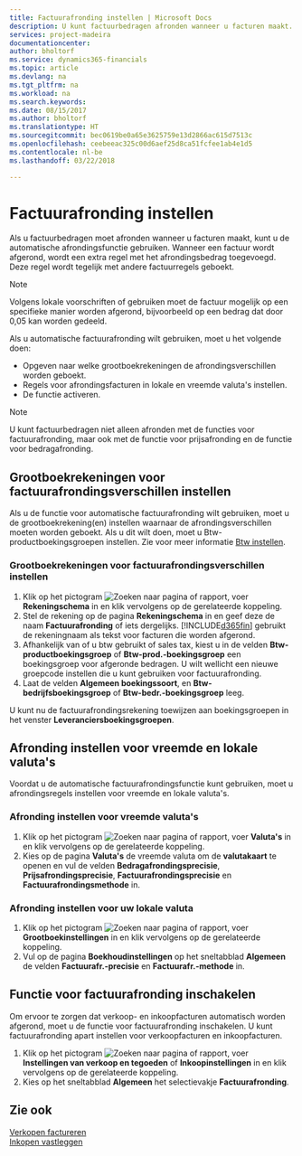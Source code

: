```yaml
---
title: Factuurafronding instellen | Microsoft Docs
description: U kunt factuurbedragen afronden wanneer u facturen maakt. Volgens lokale voorschriften of gebruiken moet de factuur mogelijk op een specifieke manier worden afgerond, bijvoorbeeld op een bedrag dat door 0,05 kan worden gedeeld.
services: project-madeira
documentationcenter: 
author: bholtorf
ms.service: dynamics365-financials
ms.topic: article
ms.devlang: na
ms.tgt_pltfrm: na
ms.workload: na
ms.search.keywords: 
ms.date: 08/15/2017
ms.author: bholtorf
ms.translationtype: HT
ms.sourcegitcommit: bec0619be0a65e3625759e13d2866ac615d7513c
ms.openlocfilehash: ceebeeac325c00d6aef25d8ca51fcfee1ab4e1d5
ms.contentlocale: nl-be
ms.lasthandoff: 03/22/2018

---
```

# <a name="set-up-invoice-rounding"></a>Factuurafronding instellen
Als u factuurbedragen moet afronden wanneer u facturen maakt, kunt u de automatische afrondingsfunctie gebruiken. Wanneer een factuur wordt afgerond, wordt een extra regel met het afrondingsbedrag toegevoegd. Deze regel wordt tegelijk met andere factuurregels geboekt.

> [!NOTE]  
>  Volgens lokale voorschriften of gebruiken moet de factuur mogelijk op een specifieke manier worden afgerond, bijvoorbeeld op een bedrag dat door 0,05 kan worden gedeeld.  
  
Als u automatische factuurafronding wilt gebruiken, moet u het volgende doen:  
  
* Opgeven naar welke grootboekrekeningen de afrondingsverschillen worden geboekt.  
* Regels voor afrondingsfacturen in lokale en vreemde valuta's instellen.  
* De functie activeren.  
  
> [!NOTE]  
>  U kunt factuurbedragen niet alleen afronden met de functies voor factuurafronding, maar ook met de functie voor prijsafronding en de functie voor bedragafronding.  
 
## <a name="set-up-general-ledger-accounts-for-invoice-rounding-differences"></a>Grootboekrekeningen voor factuurafrondingsverschillen instellen
Als u de functie voor automatische factuurafronding wilt gebruiken, moet u de grootboekrekening(en) instellen waarnaar de afrondingsverschillen moeten worden geboekt. Als u dit wilt doen, moet u Btw-productboekingsgroepen instellen. Zie voor meer informatie [Btw instellen](finance-setup-vat.md).  
  
### <a name="to-set-up-general-ledger-accounts-for-invoice-rounding-differences"></a>Grootboekrekeningen voor factuurafrondingsverschillen instellen  
1. Klik op het pictogram ![Zoeken naar pagina of rapport](media/ui-search/search_small.png "pictogram Zoeken naar pagina of rapport"), voer **Rekeningschema** in en klik vervolgens op de gerelateerde koppeling.  
2. Stel de rekening op de pagina **Rekeningschema** in en geef deze de naam **Factuurafronding** of iets dergelijks. [!INCLUDE[d365fin](includes/d365fin_md.md)] gebruikt de rekeningnaam als tekst voor facturen die worden afgerond.  
3. Afhankelijk van of u btw gebruikt of sales tax, kiest u in de velden **Btw-productboekingsgroep** of **Btw-prod.-boekingsgroep** een boekingsgroep voor afgeronde bedragen. U wilt wellicht een nieuwe groepcode instellen die u kunt gebruiken voor factuurafronding.
4. Laat de velden **Algemeen boekingssoort**, en **Btw-bedrijfsboekingsgroep** of **Btw-bedr.-boekingsgroep** leeg. <!-- Why do we say to leave these blank, when there are a lot of other fields we also leave blank but don't mention? -->  
  
U kunt nu de factuurafrondingsrekening toewijzen aan boekingsgroepen in het venster **Leveranciersboekingsgroepen**.  <!-- Why only the vendor posting groups? -->

## <a name="set-up-rounding-for-foreign-and-local-currencies"></a>Afronding instellen voor vreemde en lokale valuta's
Voordat u de automatische factuurafrondingsfunctie kunt gebruiken, moet u afrondingsregels instellen voor vreemde en lokale valuta's.

### <a name="to-set-up-rounding-for-foreign-currencies"></a>Afronding instellen voor vreemde valuta's  
1. Klik op het pictogram ![Zoeken naar pagina of rapport](media/ui-search/search_small.png "pictogram Zoeken naar pagina of rapport"), voer **Valuta's** in en klik vervolgens op de gerelateerde koppeling.  
2. Kies op de pagina **Valuta's** de vreemde valuta om de **valutakaart** te openen en vul de velden **Bedragafrondingsprecisie**, **Prijsafrondingsprecisie**, **Factuurafrondingsprecisie** en **Factuurafrondingsmethode** in.
  
### <a name="to-set-up-rounding-for-your-local-currency"></a>Afronding instellen voor uw lokale valuta
1. Klik op het pictogram ![Zoeken naar pagina of rapport](media/ui-search/search_small.png "pictogram Zoeken naar pagina of rapport"), voer **Grootboekinstellingen** in en klik vervolgens op de gerelateerde koppeling.  
2. Vul op de pagina **Boekhoudinstellingen** op het sneltabblad **Algemeen** de velden **Factuurafr.-precisie** en **Factuurafr.-methode** in.  

## <a name="activate-the-invoice-rounding-function"></a>Functie voor factuurafronding inschakelen  
Om ervoor te zorgen dat verkoop- en inkoopfacturen automatisch worden afgerond, moet u de functie voor factuurafronding inschakelen. U kunt factuurafronding apart instellen voor verkoopfacturen en inkoopfacturen.

1. Klik op het pictogram ![Zoeken naar pagina of rapport](media/ui-search/search_small.png "pictogram Zoeken naar pagina of rapport"), voer **Instellingen van verkoop en tegoeden** of **Inkoopinstellingen** in en klik vervolgens op de gerelateerde koppeling.  
2. Kies op het sneltabblad **Algemeen** het selectievakje **Factuurafronding**.  
  
## <a name="see-also"></a>Zie ook  
[Verkopen factureren](sales-how-invoice-sales.md)  
[Inkopen vastleggen](purchasing-how-record-purchases.md)
